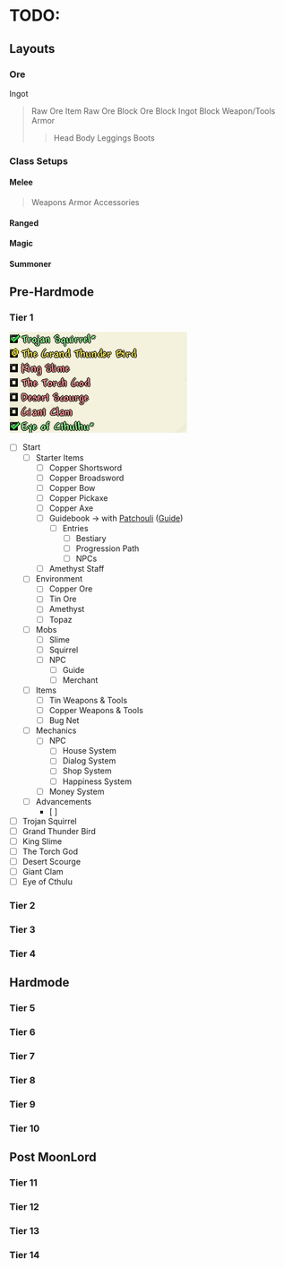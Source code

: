 # TODO:
## Layouts
### Ore
Ingot
>Raw Ore Item
>Raw Ore Block
>Ore Block
>Ingot Block
>Weapon/Tools
>Armor
>>Head
>>Body
>>Leggings
>>Boots
### Class Setups
#### Melee
>Weapons
>Armor
>Accessories
#### Ranged
#### Magic
#### Summoner

## Pre-Hardmode
### Tier 1
![tier1-img](img/tiers_template/tier1.png)

 - [ ] Start
	 - [ ] Starter Items
		 - [ ] Copper Shortsword
		 - [ ] Copper Broadsword
		 - [ ] Copper Bow
		 - [ ] Copper Pickaxe
		 - [ ] Copper Axe
		 - [ ] Guidebook &#8594; with [Patchouli](https://github.com/VazkiiMods/Patchouli) ([Guide](https://vazkiimods.github.io/Patchouli/docs/patchouli-basics/getting-started/))
			 - [ ] Entries
				 - [ ] Bestiary
				 - [ ] Progression Path
				 - [ ] NPCs
		 - [ ] Amethyst Staff
	- [ ] Environment
		- [ ] Copper Ore
		- [ ] Tin Ore 
		- [ ] Amethyst
		- [ ] Topaz
	 - [ ] Mobs
		 - [ ] Slime
		 - [ ]  Squirrel
		 - [ ] NPC
			 - [ ] Guide
			 - [ ] Merchant
	 - [ ] Items
		 - [ ] Tin Weapons & Tools
		 - [ ] Copper Weapons & Tools
		 - [ ] Bug Net
	 - [ ] Mechanics
		 - [ ] NPC
			 - [ ] House System
			 - [ ] Dialog System
			 - [ ] Shop System
			 - [ ] Happiness System
		 - [ ] Money System
	 - [ ] Advancements
		 - [ ] 
 - [ ] Trojan Squirrel
 - [ ] Grand Thunder Bird
 - [ ] King Slime
 - [ ] The Torch God
 - [ ] Desert Scourge
 - [ ] Giant Clam
 - [ ] Eye of Cthulu

### Tier 2
### Tier 3
### Tier 4
## Hardmode
### Tier 5
### Tier 6
### Tier 7
### Tier 8
### Tier 9
### Tier 10
## Post MoonLord
### Tier 11
### Tier 12
### Tier 13
### Tier 14


<!--stackedit_data:
eyJoaXN0b3J5IjpbLTE0Mjc2MTMyNDcsLTIxMDY0NDkyNDcsLT
k4Mjg2NjI1MCw3NTM3MTk3MjYsLTMxNjM3NzkzNiwtMTc1NjI1
MzM2OSwyMDYzODQ0MzYsLTExNjc0NDEzMzAsMTIwNDMwNTU4LD
E5OTA4Mjg0MDIsLTU1ODc0MjY1MiwtODY2NTc5ODU5LC01MTUw
Mzg1MjEsMTQ3NzMzNzcxNyw2NjgyNjkxNTMsLTc1NzkxODk3LC
05NjY3MTE2NTksLTIxMjg2OTM4NzYsLTE0Njg4NTEwNTYsLTEx
ODc3MzY1MV19
-->